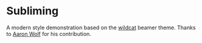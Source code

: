 # Subliming

A modern style demonstration based on the [wildcat](https://github.com/aarondwolf/wildcatwildcat) beamer theme. Thanks to [Aaron Wolf](https://github.com/aarondwolf) for his contribution.
